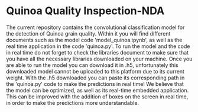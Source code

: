 #   Quinoa Quality Inspection-NDA

The current repository contains the convolutional classification model for the detection of Quinoa grain quality. Within it you will find different documents such as the model code 'model_quinoa.ipynb', as well as the real time application in the code 'quinoa.py'. 
To run the model and the code in real time do not forget to check the libraries document to make sure that you have all the necessary libraries downloaded on your machine. 
Once you are able to run the model you can download it in .h5, unfortunately this downloaded model cannot be uploaded to this platform due to its current weight.
With the .h5 downloaded you can paste its corresponding path in the 'quinoa.py' code to make the predictions in real time!
We believe that the model can be optimized, as well as its real-time embedded application. This can be improved with the addition of boxes on the screen in real time, in order to make the predictions more understandable.


